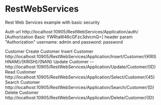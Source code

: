 # RestWebServices
Rest Web Services example with basic security 

Auth url
	http://localhost:10905/RestWebServices/Application/auth/
	[Authorization	Basic YWRtaW46cGFzc3dvcmQ=]
	header param "Authorization" username: admin and password: password
	
Customer 
	Create Customer
	Insert Customer
		http://localhost:10905/RestWebServices/Application/Insert/Customer/{KRISHNAM}/{KRISH}/{NAN}
	Update Customer
		-- http://localhost:10905/RestWebServices/Application/Update/Customer/{ID}
	Read Customer
		http://localhost:10905/RestWebServices/Application/Select/Customer/{45}
		Search Customer
			http://localhost:10905/RestWebServices/Application/Search/Customer/{D}
	Delete Customer
		http://localhost:10905/RestWebServices/Application/Delete/Customer/{ID}
		
		
	
